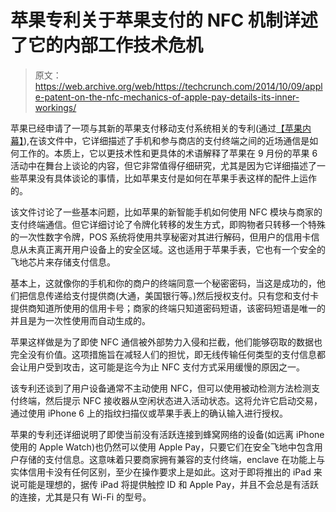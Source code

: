 # 苹果专利关于苹果支付的 NFC 机制详述了它的内部工作技术危机

> 原文：<https://web.archive.org/web/https://techcrunch.com/2014/10/09/apple-patent-on-the-nfc-mechanics-of-apple-pay-details-its-inner-workings/>

苹果已经申请了一项与其新的苹果支付移动支付系统相关的专利(通过[【苹果内幕】](https://web.archive.org/web/20230128093837/http://appleinsider.com/articles/14/10/09/apple-outlines-apple-pay-nfc-operation-in-comprehensive-patent-filing)),在该文件中，它详细描述了手机和参与商店的支付终端之间的近场通信是如何工作的。本质上，它以更技术性和更具体的术语解释了苹果在 9 月份的苹果 6 活动中在舞台上谈论的内容，但它非常值得仔细研究，尤其是因为它详细描述了一些苹果没有具体谈论的事情，比如苹果支付是如何在苹果手表这样的配件上运作的。

该文件讨论了一些基本问题，比如苹果的新智能手机如何使用 NFC 模块与商家的支付终端通信。但它详细讨论了令牌化转移的发生方式，即购物者只转移一个特殊的一次性数字令牌，POS 系统将使用共享秘密对其进行解码，但用户的信用卡信息从未真正离开用户设备上的安全区域。这也适用于苹果手表，它也有一个安全的飞地芯片来存储支付信息。

基本上，这就像你的手机和你的商户的终端同意一个秘密密码，当这是成功的，他们把信息传递给支付提供商(大通，美国银行等。)然后授权支付。只有您和支付卡提供商知道所使用的信用卡号；商家的终端只知道密码短语，该密码短语是唯一的并且是为一次性使用而自动生成的。

苹果这样做是为了即使 NFC 通信被外部势力入侵和拦截，他们能够窃取的数据也完全没有价值。这项措施旨在减轻人们的担忧，即无线传输任何类型的支付信息都会让用户受到攻击，这可能是迄今为止 NFC 支付方式采用缓慢的原因之一。

该专利还谈到了用户设备通常不主动使用 NFC，但可以使用被动检测方法检测支付终端，然后提示 NFC 接收器从空闲状态进入活动状态。这将允许它启动交易，通过使用 iPhone 6 上的指纹扫描仪或苹果手表上的确认输入进行授权。

苹果的专利还详细说明了即使当前没有活跃连接到蜂窝网络的设备(如远离 iPhone 使用的 Apple Watch)也仍然可以使用 Apple Pay，只要它们在安全飞地中包含用户存储的支付信息。这意味着只要商家拥有兼容的支付终端，enclave 在功能上与实体信用卡没有任何区别，至少在操作要求上是如此。这对于即将推出的 iPad 来说可能是理想的，据传 iPad 将提供触控 ID 和 Apple Pay，并且不会总是有活跃的连接，尤其是只有 Wi-Fi 的型号。